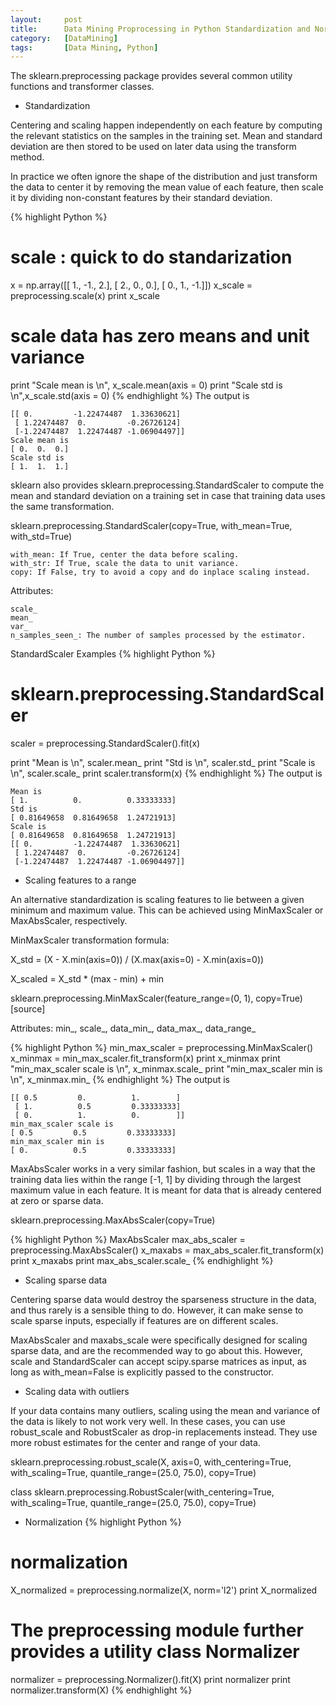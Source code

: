 ```yaml
---
layout:     post
title:      Data Mining Proprocessing in Python Standardization and Normalization
category:   [DataMining] 
tags:		[Data Mining, Python]
---
```


The sklearn.preprocessing package provides several common utility functions and transformer classes.

* Standardization

Centering and scaling happen independently on each feature by computing the relevant statistics on the samples in the training set. Mean and standard deviation are then stored to be used on later data using the transform method.

In practice we often ignore the shape of the distribution and just transform the data to center it by removing the mean value of each feature, then scale it by dividing non-constant features by their standard deviation.

{% highlight Python %}
# scale : quick to do standarization
x = np.array([[ 1., -1.,  2.],
              [ 2.,  0.,  0.],
              [ 0.,  1., -1.]])
x_scale = preprocessing.scale(x)
print x_scale
# scale data has zero means and unit variance
print "Scale mean is \n", x_scale.mean(axis = 0)
print "Scale std is \n",x_scale.std(axis = 0)
{% endhighlight %}
The output is 

	[[ 0.         -1.22474487  1.33630621]
	 [ 1.22474487  0.         -0.26726124]
	 [-1.22474487  1.22474487 -1.06904497]]
	Scale mean is 
	[ 0.  0.  0.]
	Scale std is 
	[ 1.  1.  1.]

sklearn also provides sklearn.preprocessing.StandardScaler to compute the mean and standard deviation on a training set in case that training data uses the same transformation.

sklearn.preprocessing.StandardScaler(copy=True, with_mean=True, with_std=True)

	with_mean: If True, center the data before scaling.
	with_str: If True, scale the data to unit variance.
	copy: If False, try to avoid a copy and do inplace scaling instead. 

Attributes:

	scale_
	mean_
	var_
	n_samples_seen_: The number of samples processed by the estimator. 

StandardScaler Examples	
{% highlight Python %}
# sklearn.preprocessing.StandardScaler
scaler = preprocessing.StandardScaler().fit(x)

print "Mean is \n", scaler.mean_
print "Std is \n", scaler.std_
print "Scale is \n", scaler.scale_
print scaler.transform(x)
{% endhighlight %}
The output is 

	Mean is 	
	[ 1.          0.          0.33333333]	
	Std is 
	[ 0.81649658  0.81649658  1.24721913]	
	Scale is 	
	[ 0.81649658  0.81649658  1.24721913]	
	[[ 0.         -1.22474487  1.33630621]	
	 [ 1.22474487  0.         -0.26726124]	
	 [-1.22474487  1.22474487 -1.06904497]]

* Scaling features to a range

An alternative standardization is scaling features to lie between a given minimum and maximum value. This can be achieved using MinMaxScaler or MaxAbsScaler, respectively.

MinMaxScaler transformation formula:

X_std = (X - X.min(axis=0)) / (X.max(axis=0) - X.min(axis=0))

X_scaled = X_std * (max - min) + min

sklearn.preprocessing.MinMaxScaler(feature_range=(0, 1), copy=True)[source]

Attributes: min_, scale_, data_min_, data_max_, data_range_

{% highlight Python %}
min_max_scaler = preprocessing.MinMaxScaler()
x_minmax = min_max_scaler.fit_transform(x)
print x_minmax
print "min_max_scaler scale is \n", x_minmax.scale_
print "min_max_scaler min is \n", x_minmax.min_
{% endhighlight %}
The output is 

	[[ 0.5         0.          1.        ]	 
	 [ 1.          0.5         0.33333333]	 
	 [ 0.          1.          0.        ]]	
	min_max_scaler scale is 	
	[ 0.5         0.5         0.33333333]	
	min_max_scaler min is 	
	[ 0.          0.5         0.33333333]

MaxAbsScaler works in a very similar fashion, but scales in a way that the training data lies within the range [-1, 1] by dividing through the largest maximum value in each feature. It is meant for data that is already centered at zero or sparse data.

sklearn.preprocessing.MaxAbsScaler(copy=True)

{% highlight Python %}
MaxAbsScaler
max_abs_scaler = preprocessing.MaxAbsScaler()
x_maxabs = max_abs_scaler.fit_transform(x)
print x_maxabs
print max_abs_scaler.scale_
{% endhighlight %}

* Scaling sparse data

Centering sparse data would destroy the sparseness structure in the data, and thus rarely is a sensible thing to do. However, it can make sense to scale sparse inputs, especially if features are on different scales.

MaxAbsScaler and maxabs_scale were specifically designed for scaling sparse data, and are the recommended way to go about this. However, scale and StandardScaler can accept scipy.sparse matrices as input, as long as with_mean=False is explicitly passed to the constructor. 

* Scaling data with outliers

If your data contains many outliers, scaling using the mean and variance of the data is likely to not work very well. In these cases, you can use robust_scale and RobustScaler as drop-in replacements instead. They use more robust estimates for the center and range of your data.

sklearn.preprocessing.robust_scale(X, axis=0, with_centering=True, with_scaling=True, quantile_range=(25.0, 75.0), copy=True)

class sklearn.preprocessing.RobustScaler(with_centering=True, with_scaling=True, quantile_range=(25.0, 75.0), copy=True)

* Normalization
{% highlight Python %}
# normalization
X_normalized = preprocessing.normalize(X, norm='l2')
print X_normalized
# The preprocessing module further provides a utility class Normalizer
normalizer = preprocessing.Normalizer().fit(X)
print normalizer
print normalizer.transform(X)
{% endhighlight %}